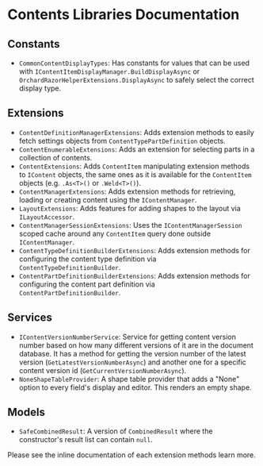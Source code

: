 # Contents Libraries Documentation


## Constants

- `CommonContentDisplayTypes`: Has constants for values that can be used with `IContentItemDisplayManager.BuildDisplayAsync` or `OrchardRazorHelperExtensions.DisplayAsync` to safely select the correct display type.


## Extensions

- `ContentDefinitionManagerExtensions`: Adds extension methods to easily fetch settings objects from `ContentTypePartDefinition` objects.
- `ContentEnumerableExtensions`: Adds an extension for selecting parts in a collection of contents.
- `ContentExtensions`: Adds `ContentItem` manipulating extension methods to `IContent` objects, the same ones as it is available for the `ContentItem` objects (e.g. `.As<T>()` or `.Weld<T>()`).
- `ContentManagerExtensions`: Adds extension methods for retrieving, loading or creating content using the `IContentManager`.
- `LayoutExtensions`: Adds features for adding shapes to the layout via `ILayoutAccessor`.
- `ContentManagerSessionExtensions`: Uses the `IContentManagerSession` scoped cache around any `ContentItem` query done outside `IContentManager`.
- `ContentTypeDefinitionBuilderExtensions`: Adds extension methods for configuring the content type definition via `ContentTypeDefinitionBuilder`.  
- `ContentPartDefinitionBuilderExtensions`: Adds extension methods for configuring the content part definition via `ContentPartDefinitionBuilder`.  


## Services

- `IContentVersionNumberService`: Service for getting content version number based on how many different versions of it are in the document database. It has a method for getting the version number of the latest version (`GetLatestVersionNumberAsync`) and another one for a specific content version id (`GetCurrentVersionNumberAsync`).
- `NoneShapeTableProvider`: A shape table provider that adds a "None" option to every field's display and editor. This renders an empty shape. 


## Models

- `SafeCombinedResult`: A version of `CombinedResult` where the constructor's result list can contain `null`.

Please see the inline documentation of each extension methods learn more.
